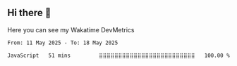 ## Hi there 👋

Here you can see my Wakatime DevMetrics
<!--START_SECTION:waka-->

```txt
From: 11 May 2025 - To: 18 May 2025

JavaScript   51 mins         ⣿⣿⣿⣿⣿⣿⣿⣿⣿⣿⣿⣿⣿⣿⣿⣿⣿⣿⣿⣿⣿⣿⣿⣿⣿   100.00 %
```

<!--END_SECTION:waka-->


